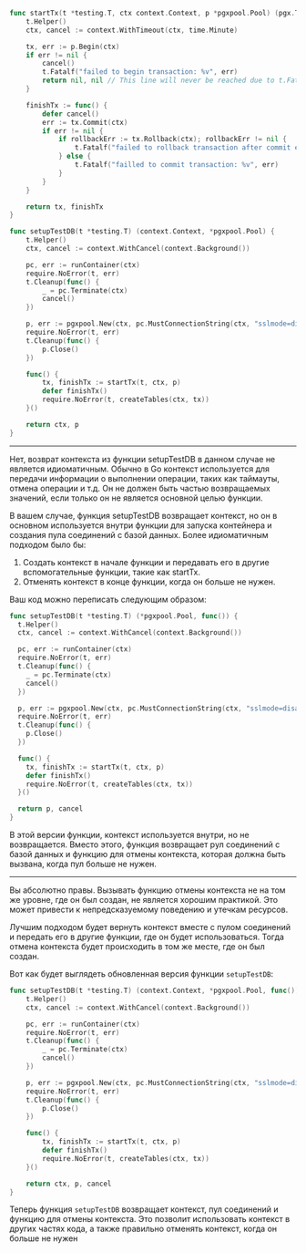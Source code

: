 ```go
func startTx(t *testing.T, ctx context.Context, p *pgxpool.Pool) (pgx.Tx, func()) {
	t.Helper()
	ctx, cancel := context.WithTimeout(ctx, time.Minute)

	tx, err := p.Begin(ctx)
	if err != nil {
		cancel()
		t.Fatalf("failed to begin transaction: %v", err)
		return nil, nil // This line will never be reached due to t.Fatalf, but it's good for clarity
	}

	finishTx := func() {
		defer cancel()
		err := tx.Commit(ctx)
		if err != nil {
			if rollbackErr := tx.Rollback(ctx); rollbackErr != nil {
				t.Fatalf("failed to rollback transaction after commit error: %v. Original commit error: %v", rollbackErr, err)
			} else {
				t.Fatalf("failled to commit transaction: %v", err)
			}
		}
	}

	return tx, finishTx
}

func setupTestDB(t *testing.T) (context.Context, *pgxpool.Pool) {
	t.Helper()
	ctx, cancel := context.WithCancel(context.Background())

	pc, err := runContainer(ctx)
	require.NoError(t, err)
	t.Cleanup(func() {
		_ = pc.Terminate(ctx)
		cancel()
	})

	p, err := pgxpool.New(ctx, pc.MustConnectionString(ctx, "sslmode=disable"))
	require.NoError(t, err)
	t.Cleanup(func() {
		p.Close()
	})

	func() {
		tx, finishTx := startTx(t, ctx, p)
		defer finishTx()
		require.NoError(t, createTables(ctx, tx))
	}()

	return ctx, p
}
```

***

Нет, возврат контекста из функции setupTestDB в данном случае не является идиоматичным. Обычно в Go контекст используется для передачи информации о выполнении операции, таких как таймауты, отмена операции и т.д. Он не должен быть частью возвращаемых значений, если только он не является основной целью функции.

В вашем случае, функция setupTestDB возвращает контекст, но он в основном используется внутри функции для запуска контейнера и создания пула соединений с базой данных. Более идиоматичным подходом было бы:

1. Создать контекст в начале функции и передавать его в другие вспомогательные функции, такие как startTx.
2. Отменять контекст в конце функции, когда он больше не нужен.

Ваш код можно переписать следующим образом:

```go
func setupTestDB(t *testing.T) (*pgxpool.Pool, func()) {
  t.Helper()
  ctx, cancel := context.WithCancel(context.Background())

  pc, err := runContainer(ctx)
  require.NoError(t, err)
  t.Cleanup(func() {
    _ = pc.Terminate(ctx)
    cancel()
  })

  p, err := pgxpool.New(ctx, pc.MustConnectionString(ctx, "sslmode=disable"))
  require.NoError(t, err)
  t.Cleanup(func() {
    p.Close()
  })

  func() {
    tx, finishTx := startTx(t, ctx, p)
    defer finishTx()
    require.NoError(t, createTables(ctx, tx))
  }()

  return p, cancel
}
```

В этой версии функции, контекст используется внутри, но не возвращается. Вместо этого, функция возвращает pул соединений с базой данных и функцию для отмены контекста, которая должна быть вызвана, когда пул больше не нужен.

***

 Вы абсолютно правы. Вызывать функцию отмены контекста не на том же уровне, где он был создан, не является хорошим практикой. Это может привести к непредсказуемому поведению и утечкам ресурсов.

Лучшим подходом будет вернуть контекст вместе с пулом соединений и передать его в другие функции, где он будет использоваться. Тогда отмена контекста будет происходить в том же месте, где он был создан.

Вот как будет выглядеть обновленная версия функции `setupTestDB`:

```go
func setupTestDB(t *testing.T) (context.Context, *pgxpool.Pool, func()) {
	t.Helper()
	ctx, cancel := context.WithCancel(context.Background())

	pc, err := runContainer(ctx)
	require.NoError(t, err)
	t.Cleanup(func() {
		_ = pc.Terminate(ctx)
		cancel()
	})

	p, err := pgxpool.New(ctx, pc.MustConnectionString(ctx, "sslmode=disable"))
	require.NoError(t, err)
	t.Cleanup(func() {
		p.Close()
	})

	func() {
		tx, finishTx := startTx(t, ctx, p)
		defer finishTx()
		require.NoError(t, createTables(ctx, tx))
	}()

	return ctx, p, cancel
}
```

Теперь функция `setupTestDB` возвращает контекст, пул соединений и функцию для отмены контекста. Это позволит использовать контекст в других частях кода, а также правильно отменять контекст, когда он больше не нужен